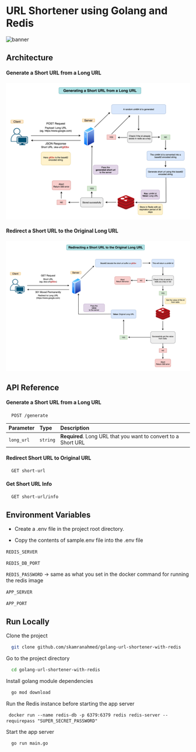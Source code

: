 # URL Shortener using Golang and Redis

![banner](https://socialify.git.ci/skamranahmed/golang-url-shortener-with-redis/image?description=1&font=Inter&language=1&owner=1&pattern=Floating%20Cogs&theme=Light)

## Architecture

#### Generate a Short URL from a Long URL

![generate-short-url-from-long-url]

#### Redirect a Short URL to the Original Long URL

![redirect-short-url-to-long-url]

## API Reference

#### Generate a Short URL from a Long URL

```http
  POST /generate
```

| Parameter  | Type     | Description                                                    |
| :--------- | :------- | :------------------------------------------------------------- |
| `long_url` | `string` | **Required**. Long URL that you want to convert to a Short URL |

#### Redirect Short URL to Original URL

```http
  GET short-url
```

#### Get Short URL Info

```http
  GET short-url/info
```

## Environment Variables

- Create a .env file in the project root directory.

- Copy the contents of sample.env file into the .env file

`REDIS_SERVER`

`REDIS_DB_PORT`

`REDIS_PASSWORD` -> same as what you set in the docker command for running the redis image

`APP_SERVER`

`APP_PORT`

## Run Locally

Clone the project

```bash
  git clone github.com/skamranahmed/golang-url-shortener-with-redis
```

Go to the project directory

```bash
  cd golang-url-shortener-with-redis
```

Install golang module dependencies

```bash
  go mod download
```

Run the Redis instance before starting the app server

```docker
 docker run --name redis-db -p 6379:6379 redis redis-server --requirepass "SUPER_SECRET_PASSWORD"
```

Start the app server

```bash
  go run main.go
```

[generate-short-url-from-long-url]: architecture/url-shortener-1.png
[redirect-short-url-to-long-url]: architecture/url-shortener-2.png
